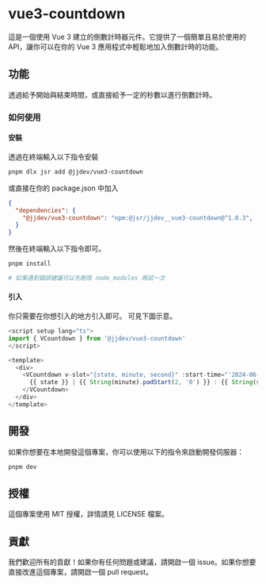 # vue3-countdown

這是一個使用 Vue 3 建立的倒數計時器元件。它提供了一個簡單且易於使用的 API，讓你可以在你的 Vue 3 應用程式中輕鬆地加入倒數計時的功能。

## 功能

透過給予開始與結束時間，或直接給予一定的秒數以進行倒數計時。

### 如何使用

#### 安裝

透過在終端輸入以下指令安裝

```bash
pnpm dlx jsr add @jjdev/vue3-countdown
```

或直接在你的 package.json 中加入

```json
{
  "dependencies": {
    "@jjdev/vue3-countdown": "npm:@jsr/jjdev__vue3-countdown@^1.0.3",
  } 
}
```

然後在終端輸入以下指令即可。

```bash
pnpm install

# 如果遇到錯誤建議可以先刪除 node_modules 再試一次
```

#### 引入

你只需要在你想引入的地方引入即可。 可見下圖示意。

```typescript
<script setup lang="ts">
import { VCountdown } from '@jjdev/vue3-countdown'
</script>

<template>
  <div>
    <VCountdown v-slot="{state, minute, second}" :start-time="'2024-06-07T23:34:46.000'" :end-time="'2024-06-07T23:35:49.000'" :auto-start="true">
      {{ state }} | {{ String(minute).padStart(2, '0') }} : {{ String(second).padStart(2, '0')}}
    </VCountdown>
  </div>
</template>
```

## 開發

如果你想要在本地開發這個專案，你可以使用以下的指令來啟動開發伺服器：

```bash
pnpm dev
```

## 授權

這個專案使用 MIT 授權，詳情請見 LICENSE 檔案。

## 貢獻

我們歡迎所有的貢獻！如果你有任何問題或建議，請開啟一個 issue。如果你想要直接改進這個專案，請開啟一個 pull request。